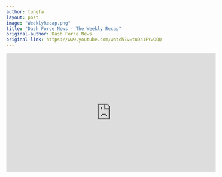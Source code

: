 ```yaml
---
author: tungfa
layout: post
image: "WeeklyRecap.png"
title: "Dash Force News - The Weekly Recap"
original-author: Dash Force News
original-link: https://www.youtube.com/watch?v=tuDa1FYwOQQ
---
```


<iframe width="560" height="315" src="https://www.youtube.com/embed/tuDa1FYwOQQ" frameborder="0" allowfullscreen></iframe>

